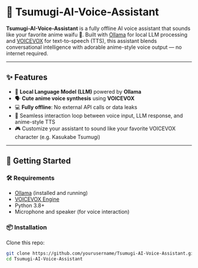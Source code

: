 # 💬 Tsumugi-AI-Voice-Assistant

**Tsumugi-AI-Voice-Assistant** is a fully offline AI voice assistant that sounds like your favorite anime waifu 🎀. Built with [Ollama](https://ollama.com) for local LLM processing and [VOICEVOX](https://voicevox.hiroshiba.jp/) for text-to-speech (TTS), this assistant blends conversational intelligence with adorable anime-style voice output — no internet required.

---

## ✨ Features

- 🧠 **Local Language Model (LLM)** powered by **Ollama**
- 🗣️ **Cute anime voice synthesis** using **VOICEVOX**
- 💻 **Fully offline**: No external API calls or data leaks
- 🔄 Seamless interaction loop between voice input, LLM response, and anime-style TTS
- 🎮 Customize your assistant to sound like your favorite VOICEVOX character (e.g. Kasukabe Tsumugi)

---

## 🚀 Getting Started

### 🛠️ Requirements

- [Ollama](https://ollama.com) (installed and running)
- [VOICEVOX Engine](https://voicevox.hiroshiba.jp/)
- Python 3.8+
- Microphone and speaker (for voice interaction)

### 📦 Installation

Clone this repo:

```bash
git clone https://github.com/yourusername/Tsumugi-AI-Voice-Assistant.git
cd Tsumugi-AI-Voice-Assistant
